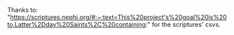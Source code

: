 Thanks to: "https://scriptures.nephi.org/#:~:text=This%20project's%20goal%20is%20to,Latter%2Dday%20Saints%2C%20containing:" for the scriptures' csvs.